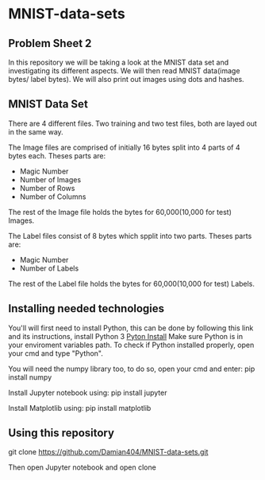 # MNIST-data-sets

## Problem Sheet 2

In this repository we will be taking a look at the MNIST data set and investigating its different aspects.
We will then read MNIST data(image bytes/ label bytes).
We will also print out images using dots and hashes.

## MNIST Data Set

There are 4 different files. Two training and two test files, both are layed out in the same way.

The Image files are comprised of initially 16 bytes split into 4 parts of 4 bytes each. 
Theses parts are:
* Magic Number
* Number of Images
* Number of Rows
* Number of Columns

The rest of the Image file holds the bytes for 60,000(10,000 for test) Images.

The Label files consist of 8 bytes which spplit into two parts.
Theses parts are:
* Magic Number
* Number of Labels

The rest of the Label file holds the bytes for 60,000(10,000 for test) Labels.

## Installing needed technologies

You'll will first need to install Python, this can be done by following this link and its instructions, install Python 3 [Pyton Install](https://www.howtogeek.com/197947/how-to-install-python-on-windows/)
Make sure Python is in your enviroment variables path.
To check if Python installed properly, open your cmd and type "Python".

You will need the numpy library too, to do so, open your cmd and enter: pip install numpy

Install Jupyter notebook using: pip install jupyter

Install Matplotlib using: pip install matplotlib

## Using this repository

git clone https://github.com/Damian404/MNIST-data-sets.git

Then open Jupyter notebook and open clone

